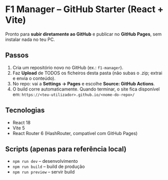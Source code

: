 # F1 Manager – GitHub Starter (React + Vite)

Pronto para **subir diretamente ao GitHub** e publicar no **GitHub Pages**, sem instalar nada no teu PC.

## Passos
1. Cria um repositório novo no GitHub (ex.: `f1-manager`).
2. Faz **Upload** de TODOS os ficheiros desta pasta (não subas o .zip; extrai e envia o conteúdo).
3. No repo: vai a **Settings → Pages** e escolhe **Source: GitHub Actions**.
4. O build corre automaticamente. Quando terminar, o site fica disponível em:
   `https://<teu-utilizador>.github.io/<nome-do-repo>/`

## Tecnologias
- React 18
- Vite 5
- React Router 6 (HashRouter, compatível com GitHub Pages)

## Scripts (apenas para referência local)
- `npm run dev` – desenvolvimento
- `npm run build` – build de produção
- `npm run preview` – servir build
